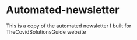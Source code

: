 # Automated-newsletter
This is a copy of the automated newsletter I built for TheCovidSolutionsGuide website
